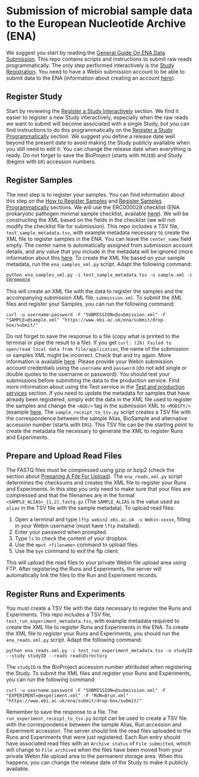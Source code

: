 # Submission of microbial sample data to the European Nucleotide Archive (ENA)

We suggest you start by reading the [General Guide On ENA Data Submission](https://ena-docs.readthedocs.io/en/latest/submit/general-guide.html). This repo contains scripts and instructions to submit raw reads programmatically. The only step performed interactively is the [Study Registration](https://ena-docs.readthedocs.io/en/latest/submit/study.html). You need to have a Webin submission account to be able to submit data to the ENA (information about creating an account [here](https://ena-docs.readthedocs.io/en/latest/submit/general-guide/registration.html#register-a-submission-account)).

## Register Study

Start by reviewing the [Register a Study Interactively](https://ena-docs.readthedocs.io/en/latest/submit/study/interactive.html) section. We find it easier to register a new Study interactively, especially when the raw reads we want to submit will become associated with a single Study, but you can find instructions to do this programmatically on the [Register a Study Programmatically](https://ena-docs.readthedocs.io/en/latest/submit/study/programmatic.html) section. We suggest you define a release date well beyond the present date to avoid making the Study publicly available when you still need to edit it. You can change the release date when everything is ready. Do not forget to save the BioProject (starts with `PRJEB`) and Study (begins with `ER`) accession numbers.

## Register Samples

The next step is to register your samples. You can find information about this step on the [How to Register Samples](https://ena-docs.readthedocs.io/en/latest/submit/samples.html) and [Register Samples Programmatically](https://ena-docs.readthedocs.io/en/latest/submit/samples/programmatic.html) sections. We will use the ERC000028 checklist (ENA prokaryotic pathogen minimal sample checklist, available [here](https://www.ebi.ac.uk/ena/browser/view/ERC000028)). We will be constructing the XML based on the fields in the checklist (we will not modify the checklist file for submission). This repo includes a TSV file, `test_sample_metadata.tsv`, with example metadata necessary to create the XML file to register samples in the ENA. You can leave the `center_name` field empty. The center name is automatically assigned from submission account details, and any value that you include in the metadata will be ignored (more information about this [here](https://ena-docs.readthedocs.io/en/latest/submit/general-guide/programmatic.html#identifying-submitters). To create the XML file based on your sample metadata, run the `ena_samples_xml.py` script. Adapt the following command:

```
python ena_samples_xml.py -i test_sample_metadata.tsv -o sample.xml -c ERC000028
```

This will create an XML file with the data to register the samples and the accompanying submission XML file, `submission.xml`.
To submit the XML files and register your Samples, you can run the following command:

```
curl -u username:password -F "SUBMISSION=@submission.xml" -F "SAMPLE=@sample.xml" "https://www.ebi.ac.uk/ena/submit/drop-box/submit/"
```

Do not forget to save the response to a file (copy what is printed to the terminal or pipe the result to a file). If you get `curl: (26) Failed to open/read local data from file/application`, the name of the submission or samples XML might be incorrect. Check that and try again. More information is available [here](https://ena-docs.readthedocs.io/en/latest/submit/samples/programmatic.html#submit-the-xmls-using-curl). Please provide your Webin submission account credentials using the `username` and `password` (do not add single or double quotes to the username or password). You should test your submissions before submitting the data to the production service. Find more information about using the Test service in the [Test and production services](https://ena-docs.readthedocs.io/en/latest/submit/samples/programmatic.html#test-and-production-services) section. If you need to update the metadata for samples that have already been registered, simply edit the data in the XML file used to register the samples and change the `<ADD/>` tag in the submission XML to `<MODIFY/>` (example [here](https://ena-docs.readthedocs.io/en/latest/update/metadata/programmatic-sample.html). The `sample_receipt_to_tsv.py` script creates a TSV file with the correspondence between the sample Alias, BioSample and alternative accession number (starts with `ERS`). This TSV file can be the starting point to create the metadata file necessary to generate the XML to register Runs and Experiments.

## Prepare and Upload Read Files

The FASTQ files must be compressed using gzip or bzip2 (check the section about [Preparing A File For Upload](https://ena-docs.readthedocs.io/en/latest/submit/fileprep/preparation.html#preparing-a-file-for-upload)). The `ena_reads.xml.py` script determines the checksums and creates the XML file to register your Runs and Experiments. In this step you only need to make sure that your files are compressed and that the filenames are in the format `<SAMPLE_ALIAS>_{1,2}.fastq.gz` (The `SAMPLE_ALIAS` is the value used as `alias` in the TSV file with the sample metadata).
To upload read files:

1. Open a terminal and type `lftp webin2.ebi.ac.uk -u Webin-xxxxx`, filling in your Webin username (must have `lftp` installed).
2. Enter your password when prompted.
3. Type `ls` to check the content of your dropbox.
4. Use the `mput <filename>` command to upload files.
5. Use the `bye` command to exit the ftp client.

This will upload the read files to your private Webin file upload area using FTP. After registering the Runs and Experiments, the server will automatically link the files to the Run and Experiment records.

## Register Runs and Experiments

You must create a TSV file with the data necessary to register the Runs and Experiments. This repo includes a TSV file, `test_run_experiment_metadata.tsv`, with example metadata required to create the XML file to register Runs and Experiments in the ENA. To create the XML file to register your Runs and Experiments, you should run the `ena_reads.xml.py` script. Adapt the following command:

```
python ena_reads.xml.py -i test_run_experiment_metadata.tsv -o studyID --study studyID --reads readsDirectory
```

The `studyID` is the BioProject accession number attributed when registering the Study.
To submit the XML files and register your Runs and Experiments, you can run the following command:

```
curl -u username:password -F "SUBMISSION=@submission.xml" -F "EXPERIMENT=@experiment.xml" -F "RUN=@run.xml" "https://www.ebi.ac.uk/ena/submit/drop-box/submit/"
```

Remember to save the response to a file. The `run_experiment_receipt_to_tsv.py` script can be used to create a TSV file with the correspondence between the sample Alias, Run accession and Experiment accession.
The server should link the read files uploaded to the Runs and Experiments that were just registered. Each Run entry should have associated read files with an `Archive status` of `File submitted`, which will change to `File archived` when the files have been moved from your private Webin file upload area to the permanent storage area. When this happens, you can change the release date of the Study to make it publicly available.
